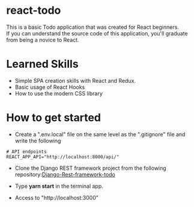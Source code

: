 # react-todo

This is a basic Todo application that was created for React beginners.  
If you can understand the source code of this application, you'll graduate from being a novice to React.

# Learned Skills

- Simple SPA creation skills with React and Redux.
- Basic usage of React Hooks
- How to use the modern CSS library

# How to get started

- Create a ".env.local" file on the same level as the ".gitignore" file and write the following

```
# API endpoints
REACT_APP_API="http://localhost:8000/api/"
```

- Clone the Django REST framework project from the following repository:[Django-Rest-framework-todo](https://github.com/Naoya-abe/Django-Rest-framework-todo)

- Type **yarn start** in the terminal app.

- Access to "http://localhost:3000"
